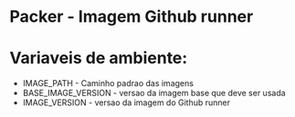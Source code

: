 # Packer - Imagem Github runner

# Variaveis de ambiente:

- IMAGE_PATH - Caminho padrao das imagens
- BASE_IMAGE_VERSION - versao da imagem base que deve ser usada
- IMAGE_VERSION  - versao da imagem do Github  runner

